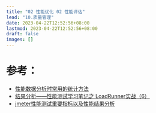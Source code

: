```yaml
---
title: "02 性能优化 02 性能评估"
lead: "10.质量管理"
date: 2023-04-22T12:52:56+08:00
lastmod: 2023-04-22T12:52:56+08:00
draft: false
images: []
---
```


# 参考：
- [性能数据分析时常用的统计方法](http://www.caveman.work/2018/01/18/CavemanWork-Insighter%E4%B8%AD%E7%94%A8%E5%88%B0%E7%9A%84%E5%B9%B3%E5%9D%87%E5%80%BC%E6%8C%87%E6%A0%87/)
- [结果分析——性能测试学习笔记之 LoadRunner实战（6）](http://www.51testing.com/html/35/n-3724035.html)
- [jmeter性能测试重要指标以及性能结果分析](https://www.cnblogs.com/dayiran1222/p/8746096.html)
